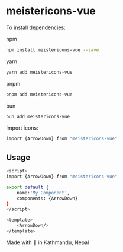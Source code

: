 # meistericons-vue

To install dependencies:

npm

```bash
npm install meistericons-vue --save
```

yarn

```bash
yarn add meistericons-vue
```

pnpm

```bash
pnpm add meistericons-vue
```

bun

```bash
bun add meistericons-vue
```

Import icons:

```bash
import {ArrowDown} from "meistericons-vue"
```

## Usage

```bash
<script>
import {ArrowDown} from "meistericons-vue"

export default {
    name:'My Component',
    components: {ArrowDown}
}
</script>

<template>
    <ArrowDown/>
</template>
```

Made with 💝 in Kathmandu, Nepal
